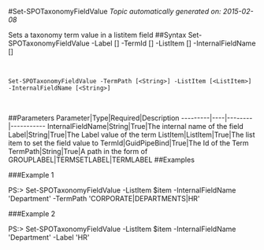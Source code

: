 #Set-SPOTaxonomyFieldValue
*Topic automatically generated on: 2015-02-08*

Sets a taxonomy term value in a listitem field
##Syntax
    Set-SPOTaxonomyFieldValue -Label [<String>] -TermId [<GuidPipeBind>] -ListItem [<ListItem>] -InternalFieldName [<String>]

&nbsp;

    Set-SPOTaxonomyFieldValue -TermPath [<String>] -ListItem [<ListItem>] -InternalFieldName [<String>]

&nbsp;

##Parameters
Parameter|Type|Required|Description
---------|----|--------|-----------
InternalFieldName|String|True|The internal name of the field
Label|String|True|The Label value of the term
ListItem|ListItem|True|The list item to set the field value to
TermId|GuidPipeBind|True|The Id of the Term
TermPath|String|True|A path in the form of GROUPLABEL|TERMSETLABEL|TERMLABEL
##Examples

###Example 1
    
PS:> Set-SPOTaxonomyFieldValue -ListItem $item -InternalFieldName 'Department' -TermPath 'CORPORATE|DEPARTMENTS|HR'
    


###Example 2
    
PS:> Set-SPOTaxonomyFieldValue -ListItem $item -InternalFieldName 'Department' -Label 'HR'
    

